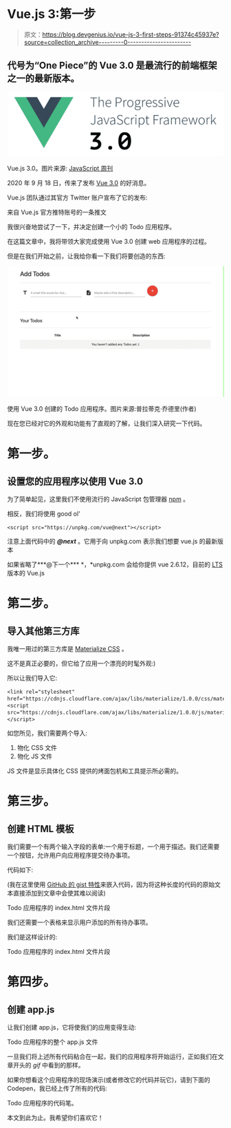 # Vue.js 3:第一步

> 原文：<https://blog.devgenius.io/vue-js-3-first-steps-91374c45937e?source=collection_archive---------0----------------------->

## 代号为“One Piece”的 Vue 3.0 是最流行的前端框架之一的最新版本。

![](img/50ff25b3225e3bb213a9184901883777.png)

Vue.js 3.0。图片来源: [JavaScript 周刊](https://javascriptweekly.com/issues/506)

2020 年 9 月 18 日，传来了发布 [Vue 3.0](https://v3.vuejs.org/) 的好消息。

Vue.js 团队通过其官方 Twitter 账户宣布了它的发布:

来自 Vue.js 官方推特账号的一条推文

我很兴奋地尝试了一下，并决定创建一个小的 Todo 应用程序。

在这篇文章中，我将带领大家完成使用 Vue 3.0 创建 web 应用程序的过程。

但是在我们开始之前，让我给你看一下我们将要创造的东西:

![](img/e8c1448076c52f7ea76a2b2df573c070.png)

使用 Vue 3.0 创建的 Todo 应用程序。图片来源:普拉蒂克·乔德里(作者)

现在您已经对它的外观和功能有了直观的了解，让我们深入研究一下代码。

# 第一步。

## 设置您的应用程序以使用 Vue 3.0

为了简单起见，这里我们不使用流行的 JavaScript 包管理器 [npm](https://www.npmjs.com/) 。

相反，我们将使用 good ol' 

```
<script src="https://unpkg.com/vue@next"></script>
```

注意上面代码中的 ***@next*** 。它用于向 unpkg.com 表示我们想要 vue.js 的最新版本

如果省略了***@下一个*** *，*unpkg.com 会给你提供 vue 2.6.12，目前的 [LTS](https://en.wikipedia.org/wiki/Long-term_support) 版本的 Vue.js

# 第二步。

## 导入其他第三方库

我唯一用过的第三方库是 [Materialize CSS](https://materializecss.com/) 。

这不是真正必要的，但它给了应用一个漂亮的时髦外观:)

所以让我们导入它:

```
<link rel="stylesheet" href="https://cdnjs.cloudflare.com/ajax/libs/materialize/1.0.0/css/materialize.min.css"><script src="https://cdnjs.cloudflare.com/ajax/libs/materialize/1.0.0/js/materialize.min.js"></script>
```

如您所见，我们需要两个导入:

1.  物化 CSS 文件
2.  物化 JS 文件

JS 文件是显示具体化 CSS 提供的烤面包机和工具提示所必需的。

# 第三步。

## 创建 HTML 模板

我们需要一个有两个输入字段的表单:一个用于标题，一个用于描述。我们还需要一个按钮，允许用户向应用程序提交待办事项。

代码如下:

(我在这里使用 [GitHub 的 gist 特性](https://docs.github.com/en/free-pro-team@latest/github/writing-on-github/creating-gists)来嵌入代码，因为将这种长度的代码的原始文本直接添加到文章中会使其难以阅读)

Todo 应用程序的 index.html 文件片段

我们还需要一个表格来显示用户添加的所有待办事项。

我们是这样设计的:

Todo 应用程序的 index.html 文件片段

# 第四步。

## 创建 app.js

让我们创建 app.js，它将使我们的应用变得生动:

Todo 应用程序的整个 app.js 文件

一旦我们将上述所有代码粘合在一起，我们的应用程序将开始运行，正如我们在文章开头的 *gif* 中看到的那样。

如果你想看这个应用程序的现场演示(或者修改它的代码并玩它)，请到下面的 Codepen，我已经上传了所有的代码:

Todo 应用程序的代码笔。

本文到此为止。我希望你们喜欢它！
